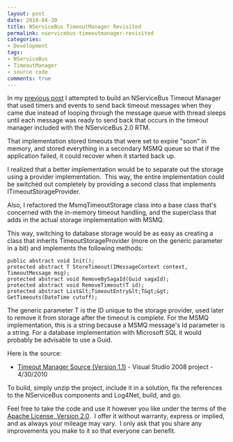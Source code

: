 ```yaml
---
layout: post
date: 2010-04-30
title: NServiceBus TimeoutManager Revisited
permalink: nservicebus-timeoutmanager-revisited
categories:
- Development
tags:
- NServiceBus
- TimeoutManager
- source code
comments: true
---
```

In my [previous post](http://www.make-awesome.com/2010/04/building-a-better-nservicebus-timeoutmanager/) I attempted to build an NServiceBus Timeout Manager that used timers and events to send back timeout messages when they came due instead of looping through the message queue with thread sleeps until each message was ready to send back that occurs in the timeout manager included with the NServiceBus 2.0 RTM.

That implementation stored timeouts that were set to expire "soon" in memory, and stored everything in a secondary MSMQ queue so that if the application failed, it could recover when it started back up.

I realized that a better implementation would be to separate out the storage using a provider implementation.  This way, the entire implementation could be switched out completely by providing a second class that implements ITimeoutStorageProvider.

Also, I refactored the MsmqTimeoutStorage class into a base class that's concerned with the in-memory timeout handling, and the superclass that adds in the actual storage implementation with MSMQ.

<!-- more -->

This way, switching to database storage would be as easy as creating a class that inherits TimeoutStorageProvider (more on the generic parameter in a bit) and implements the following methods:

    public abstract void Init();
    protected abstract T StoreTimeout(IMessageContext context, TimeoutMessage msg);
    protected abstract void RemoveBySagaId(Guid sagaId);
    protected abstract void RemoveTimeout(T id);
    protected abstract List&lt;TimeoutEntry&lt;T&gt;&gt; GetTimeouts(DateTime cutoff);

The generic parameter T is the ID unique to the storage provider, used later to remove it from storage after the timeout is complete. For the MSMQ implementation, this is a string because a MSMQ message's Id parameter is a string. For a database implementation with Microsoft SQL it would probably be advisable to use a Guid.

Here is the source:

-   [Timeout Manager Source (Version 1.1)](/downloads/TimeoutManager-1.1.zip) - Visual Studio 2008 project - 4/30/2010

 To build, simply unzip the project, include it in a solution, fix the references to the NServiceBus components and Log4Net, build, and go.

Feel free to take the code and use it however you like under the terms of the [Apache License, Version 2.0](http://www.apache.org/licenses/LICENSE-2.0).  I offer it without warranty, express or implied, and as always your mileage may vary.  I only ask that you share any improvements you make to it so that everyone can benefit.
